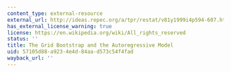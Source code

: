```yaml
---
content_type: external-resource
external_url: http://ideas.repec.org/a/tpr/restat/v81y1999i4p594-607.html
has_external_license_warning: true
license: https://en.wikipedia.org/wiki/All_rights_reserved
status: ''
title: The Grid Bootstrap and the Autoregressive Model
uid: 57105d88-a923-4e4d-84aa-d573c54f4fad
wayback_url: ''
---
```

